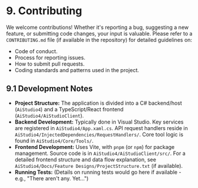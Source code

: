 ﻿# 9. Contributing

We welcome contributions! Whether it's reporting a bug, suggesting a new feature, or submitting code changes, your input is valuable. Please refer to a `CONTRIBUTING.md` file (if available in the repository) for detailed guidelines on:
*   Code of conduct.
*   Process for reporting issues.
*   How to submit pull requests.
*   Coding standards and patterns used in the project.

## 9.1 Development Notes
*   **Project Structure:** The application is divided into a C# backend/host (`AiStudio4`) and a TypeScript/React frontend (`AiStudio4/AiStudioClient`).
*   **Backend Development:** Typically done in Visual Studio. Key services are registered in `AiStudio4/App.xaml.cs`. API request handlers reside in `AiStudio4/InjectedDependencies/RequestHandlers/`. Core tool logic is found in `AiStudio4/Core/Tools/`.
*   **Frontend Development:** Uses Vite, with `pnpm` (or `npm`) for package management. Source code is in `AiStudio4/AiStudioClient/src/`. For a detailed frontend structure and data flow explanation, see `AiStudio4/Docs/Feature Designs/ProjectStructure.txt` (if available).
*   **Running Tests:** (Details on running tests would go here if available - e.g., "There aren't any. Yet...")